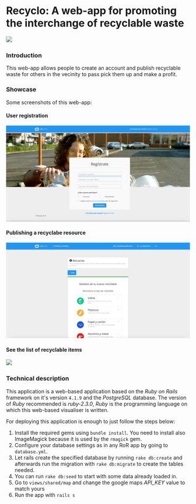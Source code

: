 # Recyclo: A web-app for promoting the interchange of recyclable waste

![](src/landing.png)

### Introduction

This web-app allows people to create an account and publish recyclable waste for others in the vecinity to pass pick them up and make a profit. 

### Showcase

Some screenshots of this web-app:

#### User registration
![](src/register.png)

#### Publishing a recyclabe resource
![](src/publish.png)

#### See the list of recyclable items
![](src/detailed.png)


### Technical description

This application is a web-based application based on the _Ruby on Rails_ framework on it's version `4.1.9` and the _PostgreSQL_ database. The version of _Ruby_ recommended is _ruby-2.3.0_, _Ruby_ is the programming language on which this web-based visualiser is written.

For deploying this application is enough to just follow the steps below:

1. Install the required gems using `bundle install`. You need to install also ImageMagick because it is used by the `rmagick` gem.
2. Configure your database settings as in any RoR app by going to `database.yml`.
3. Let rails create the specified database by running `rake db:create` and afterwards run the migration with `rake db:migrate` to create the tables needed.
4. You can run `rake db:seed` to start with some data already loaded in. 
5. Go to `views/shared/map` and change the google maps _API_KEY_ value to match yours
6. Run the app with `rails s`
